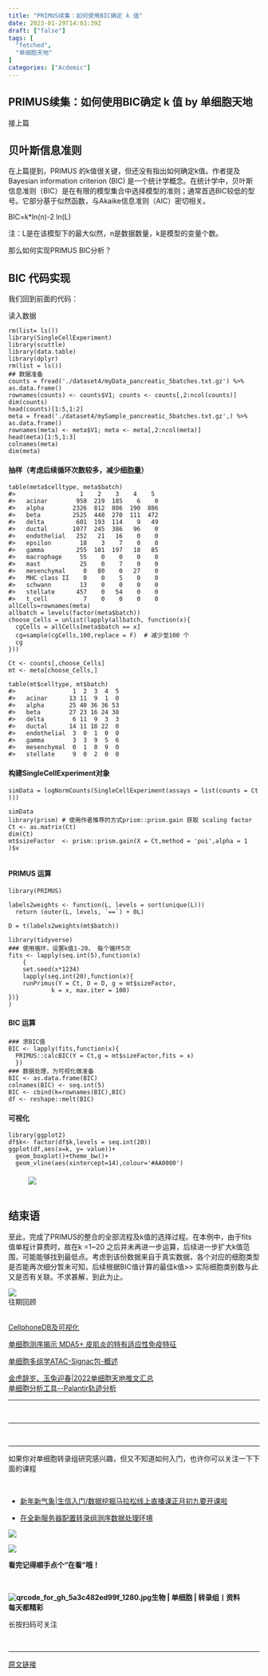 ```yaml
---
title: "PRIMUS续集：如何使用BIC确定 k 值"
date: 2023-01-29T14:03:39Z
draft: ["false"]
tags: [
  "fetched",
  "单细胞天地"
]
categories: ["Acdemic"]
---
```

PRIMUS续集：如何使用BIC确定 k 值 by 单细胞天地
------
<div><section data-tool="mdnice编辑器" data-website="https://www.mdnice.com"><p data-tool="mdnice编辑器">接上篇</p><h1 data-tool="mdnice编辑器"><span></span>贝叶斯信息准则</h1><p data-tool="mdnice编辑器">在上篇提到，PRIMUS 的k值很关键，但还没有指出如何确定k值。作者提及Bayesian information criterion (BIC) 是一个统计学概念。在统计学中，贝叶斯信息准则（BIC）是在有限的模型集合中选择模型的准则；通常首选BIC较低的型号。它部分基于似然函数，与Akaike信息准则（AIC）密切相关。 </p><p data-tool="mdnice编辑器">BIC=k*ln(n)-2 ln(L)</p><p data-tool="mdnice编辑器">注：L是在该模型下的最大似然，n是数据数量，k是模型的变量个数。</p><p data-tool="mdnice编辑器">那么如何实现PRIMUS BIC分析？</p><h1 data-tool="mdnice编辑器"><span></span>BIC 代码实现</h1><p data-tool="mdnice编辑器">我们回到前面的代码：</p><p data-tool="mdnice编辑器"><span>读入数据</span></p><pre data-tool="mdnice编辑器"><span></span><code>rm(list= ls())<br>library(SingleCellExperiment)<br>library(scuttle)<br>library(data.table)<br>library(dplyr)<br>rm(list = ls())<br><span>#</span><span><span># 数据准备</span></span><br>counts = fread('./dataset4/myData_pancreatic_5batches.txt.gz') %&gt;% as.data.frame()<br>rownames(counts) &lt;- counts$V1; counts &lt;- counts[,2:ncol(counts)]<br>dim(counts)<br>head(counts)[1:5,1:2]<br>meta = fread('./dataset4/mySample_pancreatic_5batches.txt.gz',) %&gt;% as.data.frame()<br>rownames(meta) &lt;- meta$V1; meta &lt;- meta[,2:ncol(meta)]<br>head(meta)[1:5,1:3]<br>colnames(meta)<br>dim(meta)<br></code></pre><h4 data-tool="mdnice编辑器"><span></span>抽样（考虑后续循环次数较多，减少细胞量）<span></span></h4><pre data-tool="mdnice编辑器"><span></span><code><span>table(meta$</span><span>celltype, meta<span>$batch</span>) </span><br><span>#</span><span>&gt;                  1    2    3    4    5</span><br><span>#</span><span>&gt;   acinar        958  219  185    6    0</span><br><span>#</span><span>&gt;   alpha        2326  812  886  190  886</span><br><span>#</span><span>&gt;   beta         2525  448  270  111  472</span><br><span>#</span><span>&gt;   delta         601  193  114    9   49</span><br><span>#</span><span>&gt;   ductal       1077  245  386   96    0</span><br><span>#</span><span>&gt;   endothelial   252   21   16    0    0</span><br><span>#</span><span>&gt;   epsilon        18    3    7    0    0</span><br><span>#</span><span>&gt;   gamma         255  101  197   18   85</span><br><span>#</span><span>&gt;   macrophage     55    0    0    0    0</span><br><span>#</span><span>&gt;   mast           25    0    7    0    0</span><br><span>#</span><span>&gt;   mesenchymal     0   80    0   27    0</span><br><span>#</span><span>&gt;   MHC class II    0    0    5    0    0</span><br><span>#</span><span>&gt;   schwann        13    0    0    0    0</span><br><span>#</span><span>&gt;   stellate      457    0   54    0    0</span><br><span>#</span><span>&gt;   t_cell          7    0    0    0    0</span><br>allCells=rownames(meta)<br>allbatch = levels(factor(meta$batch))<br>choose_Cells = unlist(lapply(allbatch, function(x){<br>  cgCells = allCells[meta$batch == x]<br>  cg=sample(cgCells,100,replace = F)  # 减少至100 个<br>  cg<br>}))<br><br>Ct &lt;- counts[,choose_Cells]<br>mt &lt;- meta[choose_Cells,]<br><span><br>table(mt$</span><span>celltype, mt<span>$batch</span>)             </span><br><span>#</span><span>&gt;                1  2  3  4  5</span><br><span>#</span><span>&gt;   acinar      13 11  9  1  0</span><br><span>#</span><span>&gt;   alpha       25 40 36 36 53</span><br><span>#</span><span>&gt;   beta        27 23 16 24 38</span><br><span>#</span><span>&gt;   delta        6 11  9  3  3</span><br><span>#</span><span>&gt;   ductal      14 11 18 22  0</span><br><span>#</span><span>&gt;   endothelial  3  0  1  0  0</span><br><span>#</span><span>&gt;   gamma        3  3  9  5  6</span><br><span>#</span><span>&gt;   mesenchymal  0  1  0  9  0</span><br><span>#</span><span>&gt;   stellate     9  0  2  0  0</span><br></code></pre><h4 data-tool="mdnice编辑器"><span></span>构建SingleCellExperiment对象<span></span></h4><pre data-tool="mdnice编辑器"><span></span><code>simData = logNormCounts(SingleCellExperiment(assays = list(counts = Ct )))<br><br>simData<br>library(prism) # 使用作者推荐的方式prism::prism.gain 获取 scaling factor<br>Ct &lt;- as.matrix(Ct)<br>dim(Ct)<br><span>mt$</span><span>sizeFactor  &lt;- prism::prism.gain(X = Ct,method = <span>'poi'</span>,alpha = 1 )<span>$v</span></span><br><br></code></pre><h4 data-tool="mdnice编辑器"><span></span>PRIMUS 运算<span></span></h4><pre data-tool="mdnice编辑器"><span></span><code>library(PRIMUS)<br><br>labels2weights &lt;- function(L, levels = sort(unique(L)))<br>  return (outer(L, levels, `==`) + 0L)<br><br>D = t(labels2weights(mt$batch))<br><br>library(tidyverse)<br><span>#</span><span><span>## 使用循环，设置k值1-20， 每个循环5次</span></span><br>fits &lt;- lapply(seq.int(5),function(x)<br>    {<br>    set.seed(x*1234)<br>    lapply(seq.int(20),function(x){<br>    runPrimus(Y = Ct, D = D, g = mt$sizeFactor,<br>            k = x, max.iter = 100)<br>})}<br>)<br></code></pre><h4 data-tool="mdnice编辑器"><span></span>BIC 运算<span></span></h4><pre data-tool="mdnice编辑器"><span></span><code><span>#</span><span><span>## 求BIC值</span></span><br>BIC &lt;- lapply(fits,function(x){<br>  PRIMUS::calcBIC(Y = Ct,g = mt$sizeFactor,fits = x)<br>  })<br><span>#</span><span><span>## 数据处理，为可视化做准备</span></span><br>BIC &lt;- as.data.frame(BIC)<br>colnames(BIC) &lt;- seq.int(5)<br>BIC &lt;- cbind(k=rownames(BIC),BIC)<br>df &lt;- reshape::melt(BIC)<br></code></pre><h4 data-tool="mdnice编辑器"><span></span>可视化<span></span></h4><pre data-tool="mdnice编辑器"><span></span><code>library(ggplot2)<br><span>df$</span><span>k&lt;- factor(df<span>$k</span>,levels = seq.int(20))</span><br>ggplot(df,aes(x=k, y= value))+<br>  geom_boxplot()+theme_bw()+<br>  geom_vline(aes(xintercept=14),colour='#AA0000')<br></code></pre><h4 data-tool="mdnice编辑器"></h4><figure data-tool="mdnice编辑器"><img data-ratio="0.5468975468975469" data-src="https://mmbiz.qpic.cn/mmbiz_png/iaRJcrq2LosicI2FIVFXWnfOENicVfM3DBPJmGP1ibWRENT8d3HWGLJdIbmgtPJibiab0icqqtcqJYkfeJrCqkibC8icnyw/640?wx_fmt=png" data-type="png" data-w="693" src="https://mmbiz.qpic.cn/mmbiz_png/iaRJcrq2LosicI2FIVFXWnfOENicVfM3DBPJmGP1ibWRENT8d3HWGLJdIbmgtPJibiab0icqqtcqJYkfeJrCqkibC8icnyw/640?wx_fmt=png"><figcaption><br></figcaption></figure><h1 data-tool="mdnice编辑器"><span></span>结束语</h1><p data-tool="mdnice编辑器">至此，完成了PRIMUS的整合的全部流程及k值的选择过程。在本例中，由于fits 值单程计算费时，故在k =1~20 之后并未再进一步运算，后续进一步扩大k值范围，可能能够找到最低点。考虑到该份数据来自于真实数据，各个对应的细胞类型是否能再次细分暂未可知，后续根据BIC值计算的最佳k值&gt;&gt; 实际细胞类别数与此又是否有关联。不求甚解，到此为止。</p></section><section><section data-style-type="5" data-tools="新媒体排版" data-id="2440476"><section><section><section><section><img data-ratio="0.9495798319327731" data-src="https://mmbiz.qpic.cn/mmbiz_gif/09gp6SvPE04j3m2v7Hr889icHUyibTOHs8YuUibicl7ibRD0ZwG5pDTjBluRreZvuib1o3BibvLkicYhnA4YW7dQsjn0cA/640?wx_fmt=gif" data-type="gif" data-w="119" data-width="100%" src="https://mmbiz.qpic.cn/mmbiz_gif/09gp6SvPE04j3m2v7Hr889icHUyibTOHs8YuUibicl7ibRD0ZwG5pDTjBluRreZvuib1o3BibvLkicYhnA4YW7dQsjn0cA/640?wx_fmt=gif"></section><section data-brushtype="text">往期回顾</section><section><br></section></section></section></section><section><section data-autoskip="1"><p><a target="_blank" href="http://mp.weixin.qq.com/s?__biz=MzI1Njk4ODE0MQ==&amp;mid=2247510149&amp;idx=1&amp;sn=4c7e8f840785500fd751d8d74c16df2c&amp;chksm=ea1cae07dd6b2711f95f88545df466ba400756ed5cdf782413492bee69d0e241c545ea0fcea0&amp;scene=21#wechat_redirect" textvalue="CellphoneDB及可视化" linktype="text" imgurl="" imgdata="null" data-itemshowtype="0" tab="innerlink" data-linktype="2">CellphoneDB及可视化</a></p><p><a target="_blank" href="http://mp.weixin.qq.com/s?__biz=MzI1Njk4ODE0MQ==&amp;mid=2247510096&amp;idx=1&amp;sn=8bbcc0affa4d8d87dd89d766fff3f84d&amp;chksm=ea1caed2dd6b27c4d607083572b21c6d7bd7296e18ac5eba317322ff942e8c47d3c781fe7887&amp;scene=21#wechat_redirect" textvalue="单细胞测序揭示 MDA5+ 皮肌炎的特有适应性免疫特征" linktype="text" imgurl="" imgdata="null" data-itemshowtype="0" tab="innerlink" data-linktype="2">单细胞测序揭示 MDA5+ 皮肌炎的特有适应性免疫特征</a></p><p><a target="_blank" href="http://mp.weixin.qq.com/s?__biz=MzI1Njk4ODE0MQ==&amp;mid=2247510077&amp;idx=1&amp;sn=96fd3e828b409d6d5b8de302031acad5&amp;chksm=ea1caebfdd6b27a96a57293dcc17d3d666700ae7f92b04216c1050c8583bcd85a56f73efa9bf&amp;scene=21#wechat_redirect" textvalue="单细胞多组学ATAC-Signac包-概述" linktype="text" imgurl="" imgdata="null" data-itemshowtype="11" tab="innerlink" data-linktype="2">单细胞多组学ATAC-Signac包-概述</a></p><p><a target="_blank" href="http://mp.weixin.qq.com/s?__biz=MzI1Njk4ODE0MQ==&amp;mid=2247510012&amp;idx=1&amp;sn=3c62d3b03151dc455bb7d7e1ac388c45&amp;chksm=ea1ca17edd6b28687cc3089de48d89ee89c58e85935c76459860b9e2c52795ffad10a6b46eff&amp;scene=21#wechat_redirect" textvalue="金虎辞岁、玉兔迎春|2022单细胞天地推文汇总" linktype="text" imgurl="" imgdata="null" data-itemshowtype="0" tab="innerlink" data-linktype="2">金虎辞岁、玉兔迎春|2022单细胞天地推文汇总</a><br><a target="_blank" href="http://mp.weixin.qq.com/s?__biz=MzI1Njk4ODE0MQ==&amp;mid=2247509977&amp;idx=1&amp;sn=d198d47fb0408c81fe7e2fb3e81b3b00&amp;chksm=ea1ca15bdd6b284dac03fdb0a96793d10a6ed61e933d2cceee167d80492d1ad3b958ff04e753&amp;scene=21#wechat_redirect" textvalue="单细胞分析工具--Palantir轨迹分析" linktype="text" imgurl="" imgdata="null" data-itemshowtype="0" tab="innerlink" data-linktype="2">单细胞分析工具--Palantir轨迹分析</a></p></section></section><hr><p><br></p></section><section data-style-type="5" data-tools="新媒体排版" data-id="2440475"><hr><p><br></p><hr><section><p>如果你对单细胞转录组研究感兴趣，但又不知道如何入门，也许你可以关注一下下面的课程<span></span></p><p><br></p><ul><li><p><a target="_blank" href="http://mp.weixin.qq.com/s?__biz=MzI1Njk4ODE0MQ==&amp;mid=2247510150&amp;idx=1&amp;sn=0783070ae829e63a4da73e85b04d36eb&amp;chksm=ea1cae04dd6b2712de2f846ae79bdad175684a3e1b693490d687994fd27ef3bacf7b66c5fcd3&amp;scene=21#wechat_redirect" textvalue="新年新气象|生信入门/数据挖掘马拉松线上直播课正月初九要开课啦" linktype="text" imgurl="" imgdata="null" data-itemshowtype="11" tab="innerlink" data-linktype="2"><span>新年新气象|生信入门/数据挖掘马拉松线上直播课正月初九要开课啦</span></a></p></li><li><p><a target="_blank" href="http://mp.weixin.qq.com/s?__biz=MzAxMDkxODM1Ng==&amp;mid=2247518195&amp;idx=1&amp;sn=d6d82ceda8531ebdc294dab0bf9d5519&amp;chksm=9b4bc748ac3c4e5e5c68748241e194638ed0ab33daac9dd6b6ec3fdb647ff782e6dd182b7c69&amp;scene=21#wechat_redirect" textvalue="在全新服务器配置转录组测序数据处理环境" linktype="text" imgurl="" imgdata="null" data-itemshowtype="0" tab="innerlink" data-linktype="2" hasload="1">在全新服务器配置转录组测序数据处理环境</a></p></li></ul><p><img data-ratio="1" data-src="https://mmbiz.qpic.cn/mmbiz_gif/4TKeL1ZejtlKxOib5kmKX6ic6eX0w0WK5jvhtz9yBRsO3OI4yr6S5iaLNM7AbAeuPDHXMvDdur2DRz9wyiax4lEviag/640?wx_fmt=gif" data-type="gif" data-w="240" src="https://mmbiz.qpic.cn/mmbiz_gif/4TKeL1ZejtlKxOib5kmKX6ic6eX0w0WK5jvhtz9yBRsO3OI4yr6S5iaLNM7AbAeuPDHXMvDdur2DRz9wyiax4lEviag/640?wx_fmt=gif"><br></p><p><img data-ratio="0.05278592375366569" data-src="https://mmbiz.qpic.cn/mmbiz/4TKeL1Zejtlq03ZOSZiaTlic1MxgdKiaxTbOZ7ZSe0Xx1Ca8xF3L6Nyj1FYUajtYrSmRIHyZVSsAve0EAvEicZONpg/640?wx_fmt=jpeg" data-type="other" data-w="341" src="https://mmbiz.qpic.cn/mmbiz/4TKeL1Zejtlq03ZOSZiaTlic1MxgdKiaxTbOZ7ZSe0Xx1Ca8xF3L6Nyj1FYUajtYrSmRIHyZVSsAve0EAvEicZONpg/640?wx_fmt=jpeg"></p><p><strong><span>看完记得顺手点个</span></strong><span><strong><span>“在看”</span></strong></span><strong><span>哦！</span></strong></p></section><section><section data-id="93668"><section><section data-width="95%"><section><section><section data-width="38%"><section><section data-tools="135编辑器" data-id="93668"><section><section data-width="95%"><section><section><section data-width="61.8%"><section><section><section><p><br></p><span><strong data-burshtype="text"><img data-copyright="0" data-cropselx1="0" data-cropselx2="109" data-cropsely1="0" data-cropsely2="109" data-ratio="1" data-src="https://mmbiz.qpic.cn/mmbiz/siaia0BDGJdjRMGrkqo64BGKecYk4akuHpGHVQs7FeOpY7eWbIPGC1tRw5Tw0oEPmx053mR9FTVerWvhuZchIpZw/640?wx_fmt=jpeg" data-type="other" data-w="430" title="qrcode_for_gh_5a3c482ed99f_1280.jpg" src="https://mmbiz.qpic.cn/mmbiz/siaia0BDGJdjRMGrkqo64BGKecYk4akuHpGHVQs7FeOpY7eWbIPGC1tRw5Tw0oEPmx053mR9FTVerWvhuZchIpZw/640?wx_fmt=jpeg"><strong data-burshtype="text">生物</strong><strong data-burshtype="text"> | 单细胞 | 转录组丨资料</strong></strong></span></section><section><span><strong data-burshtype="text">每天都精彩</strong></span></section></section></section><section><section><section><section><section><section><p><span>长按扫码可关注</span></p></section></section></section></section></section></section></section></section></section></section></section></section></section></section></section></section></section></section></section></section><p><br></p></section></section><p><mp-style-type data-value="10000"></mp-style-type></p></div>  
<hr>
<a href="https://mp.weixin.qq.com/s/YXcUxmiYgz9Z8K_n5cps_g",target="_blank" rel="noopener noreferrer">原文链接</a>
